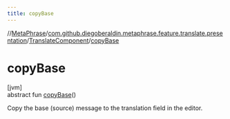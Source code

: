 ```yaml
---
title: copyBase
---
```

//[MetaPhrase](../../../index.html)/[com.github.diegoberaldin.metaphrase.feature.translate.presentation](../index.html)/[TranslateComponent](index.html)/[copyBase](copy-base.html)



# copyBase



[jvm]\
abstract fun [copyBase](copy-base.html)()



Copy the base (source) message to the translation field in the editor.




